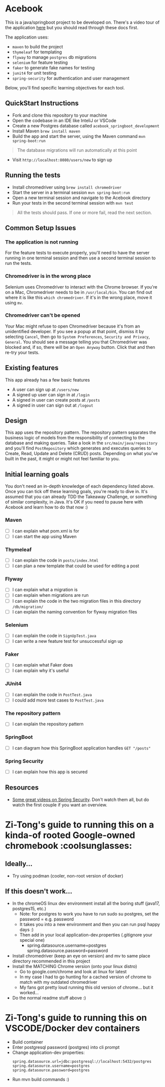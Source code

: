 # Acebook

This is a java/springboot project to be developed on.  There's a video tour of the application [here](https://youtu.be/L1Zi9WOJ6xg) but you should read through these docs first.

The application uses:
  - `maven` to build the project
  - `thymeleaf` for templating
  - `flyway` to manage `postgres` db migrations
  - `selenium` for feature testing
  - `faker` to generate fake names for testing
  - `junit4` for unit testing
  - `spring-security` for authentication and user management
  
Below, you'll find specific learning objectives for each tool.

## QuickStart Instructions

- Fork and clone this repository to your machine
- Open the codebase in an IDE like InteliJ or VSCode
- Create a new Postgres database called `acebook_springboot_development`
- Install Maven `brew install maven`
- Build the app and start the server, using the Maven command `mvn spring-boot:run`
> The database migrations will run automatically at this point
- Visit `http://localhost:8080/users/new` to sign up

## Running the tests

- Install chromedriver using `brew install chromedriver`
- Start the server in a terminal session `mvn spring-boot:run`
- Open a new terminal session and navigate to the Acebook directory
- Run your tests in the second terminal session with `mvn test`

> All the tests should pass. If one or more fail, read the next section.

## Common Setup Issues

### The application is not running

For the feature tests to execute properly, you'll need to have the server running in one terminal session and then use a second terminal session to run the tests.

### Chromedriver is in the wrong place

Selenium uses Chromedriver to interact with the Chrome browser. If you're on a Mac, Chromedriver needs to be in `/usr/local/bin`. You can find out where it is like this `which chromedriver`. If it's in the wrong place, move it using `mv`.

### Chromedriver can't be opened

Your Mac might refuse to open Chromedriver because it's from an unidentified developer. If you see a popup at that point, dismiss it by selecting `Cancel`, then go to `System Preferences`, `Security and Privacy`, `General`. You should see a message telling you that Chromedriver was blocked and, if so, there will be an `Open Anyway` button. Click that and then re-try your tests.

## Existing features

This app already has a few basic features
* A user can sign up at `/users/new`
* A signed up user can sign in at `/login`
* A signed in user can create posts at `/posts`
* A signed in user can sign out at `/logout`

## Design

This app uses the repository pattern. The repository pattern separates the business logic of models from the responsibility of connecting to the database and making queries. Take a look in the `src/main/java/repository` and you'll find `PostRepository` which generates and executes queries to Create, Read, Update and Delete (CRUD) posts. Depending on what you've built in the past, it might or might not feel familiar to you.

## Initial learning goals

You don't need an in-depth knowledge of each dependency listed above. Once you can tick off these learning goals,
you're ready to dive in.  It's assumed that you can already TDD the Takeaway Challenge, or something of similar
complexity, in Java. It's OK if you need to pause here with Acebook and learn how to do that now :)

### Maven
- [ ] I can explain what pom.xml is for
- [ ] I can start the app using Maven

### Thymeleaf
- [ ] I can explain the code in `posts/index.html`
- [ ] I can plan a new template that could be used for editing a post

### Flyway
- [ ] I can explain what a migration is
- [ ] I can explain when migrations are run
- [ ] I can explain the code in the two migration files in this directory `/db/migration/`
- [ ] I can explain the naming convention for flyway migration files

### Selenium
- [ ] I can explain the code in `SignUpTest.java`
- [ ] I can write a new feature test for unsuccessful sign up

### Faker
- [ ] I can explain what Faker does
- [ ] I can explain why it's useful

### JUnit4
- [ ] I can explain the code in `PostTest.java`
- [ ] I could add more test cases to `PostTest.java`

### The repository pattern
- [ ] I can explain the repository pattern

### SpringBoot
- [ ] I can diagram how this SpringBoot application handles `GET "/posts"`

### Spring Security
- [ ] I can explain how this app is secured

## Resources


* [Some great videos on Spring Security](https://www.youtube.com/watch?v=sm-8qfMWEV8&list=PLqq-6Pq4lTTYTEooakHchTGglSvkZAjnE).  Don't watch them all, but do watch the first couple if you want an overview.

# Zi-Tong's guide to running this on a kinda-of rooted Google-owned chromebook :coolsunglasses:
## Ideally...
- Try using podman (cooler, non-root version of docker)
## If this doesn't work...
- In the chromeOS linux dev environment install all the boring stuff (java17, postgres15, etc.)
  - Note: for postgres to work you have to run sudo su postgres, set the password = e.g. password
  - It takes you into a new environment and then you can run psql happy days :)
  - Then add in your local application-dev.properties (.gitignore your special one)
    - spring.datasource.username=postgres
      spring.datasource.password=password
- Install chromedriver (keep an eye on version) and mv to same place directory recommended in this project
- Install the MATCHING Chrome version (onto your linux distro)
  - Go to google.com/chrome and look at linux for latest
  - In my case I had to go hunting for a cached version of chrome to match with my outdated chromedriver
  - My fans got pretty loud running this old version of chrome... but it worked...
- Do the normal readme stuff above :)

# Zi-Tong's guide to running this on VSCODE/Docker dev containers
- Build container
- Enter postgresql password (postgres) into cli prompt
- Change application-dev properties:
    ```
    spring.datasource.url=jdbc:postgresql://localhost:5432/postgres
    spring.datasource.username=postgres
    spring.datasource.password=postgres
    ```
- Run mvn build commands :)
